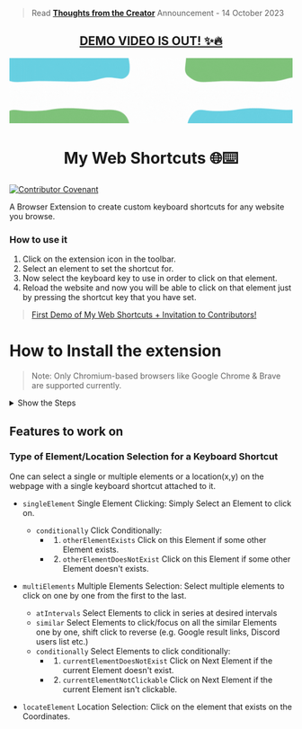 > Read [**Thoughts from the Creator**](https://github.com/prakhartiwari0/my-web-shortcuts/discussions/12) Announcement - 14 October 2023

<!-- ![image](src/assets/github_banner.png) -->
<h2 align="center">
<a href="https://youtu.be/x_fYfporwmA"> DEMO VIDEO IS OUT! ✨🔥</a>

   
</h2>


![image](.github/assets/MWS-GithubReadme_Banner-optimized.gif)



<h1 align="center"> My Web Shortcuts 🌐⌨️ </h1>

[![Contributor Covenant](https://img.shields.io/badge/Contributor%20Covenant-2.1-4baaaa.svg)](code_of_conduct.md)

A Browser Extension to create custom keyboard shortcuts for any website you browse. 

### How to use it
1. Click on the extension icon in the toolbar.
2. Select an element to set the shortcut for.
3. Now select the keyboard key to use in order to click on that element.
4. Reload the website and now you will be able to click on that element just by pressing the shortcut key that you have set. 

> <a href="https://youtu.be/x_fYfporwmA" align="center"> First Demo of My Web Shortcuts + Invitation to Contributors! </a>


# How to Install the extension

> Note: Only Chromium-based browsers like Google Chrome & Brave are supported currently.

<details>
<summary>
Show the Steps
</summary>



1. Clone the repository & Open the folder
   ```bash
   git clone "https://github.com/prakhartiwari0/my-web-shortcuts" && cd my-web-shortcuts
   ```
2. Install the Packages using NPM
    ```bash
    npm i
    ```
3. Start the Development Server
    ```bash
    npm run dev
    ```
4. Drag and upload the newly generated `dist` folder into your Browser
   ![](.github/assets/howToInstallExtensionInChrome.gif)
5. The extension is now installed in the browser, but you need to reload the website to use it. 


</details>



## Features to work on


### Type of **Element/Location Selection for a Keyboard Shortcut**
One can select a single or multiple elements or a location(x,y) on the webpage with a single keyboard shortcut attached to it. 


- `singleElement` Single Element Clicking: Simply Select an Element to click on.
  - `conditionally` Click Conditionally: 
    - 1. `otherElementExists` Click on this Element if some other Element exists.
    - 2. `otherElementDoesNotExist` Click on this Element if some other Element doesn't exists.

- `multiElements` Multiple Elements Selection: Select multiple elements to click on one by one from the first to the last.
   - `atIntervals` Select Elements to click in series at desired intervals
   - `similar` Select Elements to click/focus on all the similar Elements one by one, shift click to reverse (e.g. Google result links, Discord users list etc.)
   - `conditionally` Select Elements to click conditionally:
     - 1. `currentElementDoesNotExist` Click on Next Element if the current Element doesn't exist.
     - 2. `currentElementNotClickable` Click on Next Element if the current Element isn't clickable.
- `locateElement` Location Selection: Click on the element that exists on the Coordinates.
